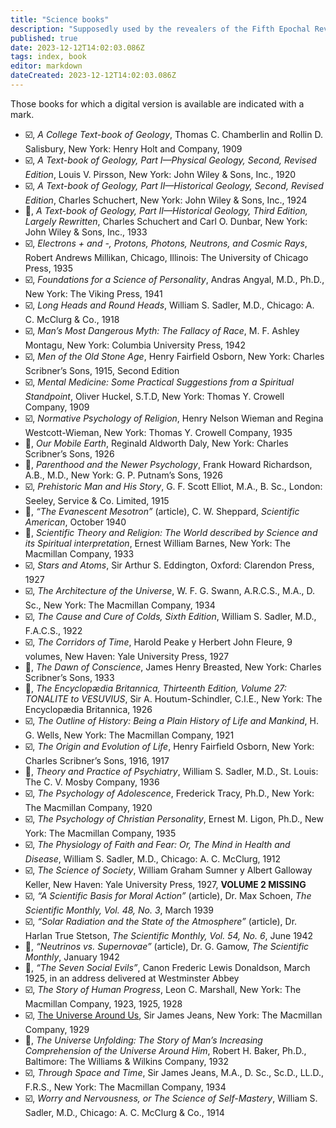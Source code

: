 ```yaml
---
title: "Science books"
description: "Supposedly used by the revealers of the Fifth Epochal Revelation"
published: true
date: 2023-12-12T14:02:03.086Z
tags: index, book
editor: markdown
dateCreated: 2023-12-12T14:02:03.086Z
---
```


<!-- TO BE REPLACED BY BOOK CARDS-->

Those books for which a digital version is available are indicated with a mark.

- :ballot_box_with_check:, _A College Text-book of Geology_, Thomas C. Chamberlin and Rollin D. Salisbury, New York: Henry Holt and Company, 1909
- :ballot_box_with_check:, _A Text-book of Geology, Part I—Physical Geology, Second, Revised Edition_, Louis V. Pirsson, New York: John Wiley & Sons, Inc., 1920
- :ballot_box_with_check:, _A Text-book of Geology, Part II—Historical Geology, Second, Revised Edition_, Charles Schuchert, New York: John Wiley & Sons, Inc., 1924
- :white_square_button:, _A Text-book of Geology, Part II—Historical Geology, Third Edition, Largely Rewritten_, Charles Schuchert and Carl O. Dunbar, New York: John Wiley & Sons, Inc., 1933
- :ballot_box_with_check:, _Electrons + and -, Protons, Photons, Neutrons, and Cosmic Rays_, Robert Andrews Millikan, Chicago, Illinois: The University of Chicago Press, 1935
- :ballot_box_with_check:, _Foundations for a Science of Personality_, Andras Angyal, M.D., Ph.D., New York: The Viking Press, 1941
- :ballot_box_with_check:, _Long Heads and Round Heads_, William S. Sadler, M.D., Chicago: A. C. McClurg & Co., 1918
- :ballot_box_with_check:, _Man’s Most Dangerous Myth: The Fallacy of Race_, M. F. Ashley Montagu, New York: Columbia University Press, 1942
- :ballot_box_with_check:, _Men of the Old Stone Age_, Henry Fairfield Osborn, New York: Charles Scribner’s Sons, 1915, Second Edition
- :ballot_box_with_check:, _Mental Medicine: Some Practical Suggestions from a Spiritual Standpoint_, Oliver Huckel, S.T.D, New York: Thomas Y. Crowell Company, 1909
- :ballot_box_with_check:, _Normative Psychology of Religion_, Henry Nelson Wieman and Regina Westcott-Wieman, New York: Thomas Y. Crowell Company, 1935
- :white_square_button:, _Our Mobile Earth_, Reginald Aldworth Daly, New York: Charles Scribner’s Sons, 1926
- :white_square_button:, _Parenthood and the Newer Psychology_, Frank Howard Richardson, A.B., M.D., New York: G. P. Putnam’s Sons, 1926
- :ballot_box_with_check:, _Prehistoric Man and His Story_, G. F. Scott Elliot, M.A., B. Sc., London: Seeley, Service & Co. Limited, 1915
- :white_square_button:, _“The Evanescent Mesotron”_ (article), C. W. Sheppard, _Scientific American_, October 1940
- :white_square_button:, _Scientific Theory and Religion: The World described by Science and its Spiritual interpretation_, Ernest William Barnes, New York: The Macmillan Company, 1933
- :ballot_box_with_check:, _Stars and Atoms_, Sir Arthur S. Eddington, Oxford: Clarendon Press, 1927
- :ballot_box_with_check:, _The Architecture of the Universe_, W. F. G. Swann, A.R.C.S., M.A., D. Sc., New York: The Macmillan Company, 1934
- :ballot_box_with_check:, _The Cause and Cure of Colds, Sixth Edition_, William S. Sadler, M.D., F.A.C.S., 1922
- :ballot_box_with_check:, _The Corridors of Time_, Harold Peake y Herbert John Fleure, 9 volumes, New Haven: Yale University Press, 1927
- :white_square_button:, _The Dawn of Conscience_, James Henry Breasted, New York: Charles Scribner’s Sons, 1933
- :white_square_button:, _The Encyclopædia Britannica, Thirteenth Edition, Volume 27: TONALITE to VESUVIUS_, Sir A. Houtum-Schindler, C.I.E., New York: The Encyclopædia Britannica, 1926
- :ballot_box_with_check:, _The Outline of History: Being a Plain History of Life and Mankind_, H. G. Wells, New York: The Macmillan Company, 1921
- :ballot_box_with_check:, _The Origin and Evolution of Life_, Henry Fairfield Osborn, New York: Charles Scribner’s Sons, 1916, 1917
- :white_square_button:, _Theory and Practice of Psychiatry_, William S. Sadler, M.D., St. Louis: The C. V. Mosby Company, 1936
- :ballot_box_with_check:, _The Psychology of Adolescence_, Frederick Tracy, Ph.D., New York: The Macmillan Company, 1920
- :ballot_box_with_check:, _The Psychology of Christian Personality_, Ernest M. Ligon, Ph.D., New York: The Macmillan Company, 1935
- :ballot_box_with_check:, _The Physiology of Faith and Fear: Or, The Mind in Health and Disease_, William S. Sadler, M.D., Chicago: A. C. McClurg, 1912
- :ballot_box_with_check:, _The Science of Society_, William Graham Sumner y Albert Galloway Keller, New Haven: Yale University Press, 1927, **VOLUME 2 MISSING**
- :ballot_box_with_check:, _“A Scientific Basis for Moral Action”_ (article), Dr. Max Schoen, _The Scientific Monthly, Vol. 48, No. 3_, March 1939
- :ballot_box_with_check:, _“Solar Radiation and the State of the Atmosphere”_ (article), Dr. Harlan True Stetson, _The Scientific Monthly, Vol. 54, No. 6_, June 1942
- :white_square_button:, _“Neutrinos vs. Supernovae”_ (article), Dr. G. Gamow, _The Scientific Monthly_, January 1942
- :white_square_button:, _“The Seven Social Evils”_, Canon Frederic Lewis Donaldson, March 1925, in an address delivered at Westminster Abbey
- :ballot_box_with_check:, _The Story of Human Progress_, Leon C. Marshall, New York: The Macmillan Company, 1923, 1925, 1928
- :ballot_box_with_check:, [The Universe Around Us](/en/book/Sir_James_Jeans/The_Universe_Around_Us), Sir James Jeans, New York: The Macmillan Company, 1929
- :white_square_button:, _The Universe Unfolding: The Story of Man’s Increasing Comprehension of the Universe Around Him_, Robert H. Baker, Ph.D., Baltimore: The Williams & Wilkins Company, 1932
- :ballot_box_with_check:, _Through Space and Time_, Sir James Jeans, M.A., D. Sc., Sc.D., LL.D., F.R.S., New York: The Macmillan Company, 1934
- :ballot_box_with_check:, _Worry and Nervousness, or The Science of Self-Mastery_, William S. Sadler, M.D., Chicago: A. C. McClurg & Co., 1914